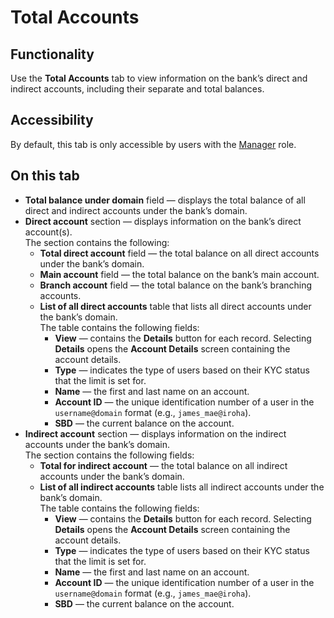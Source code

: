 # Total Accounts

## Functionality

Use the **Total Accounts** tab to view information on the bank’s direct and indirect accounts, including their separate and total balances.

## Accessibility

By default, this tab is only accessible by users with the [Manager](../roles.md#manager) role.

## On this tab

- **Total balance under domain** field — displays the total balance of all direct and indirect accounts under the bank’s domain.
- **Direct account** section — displays information on the bank’s direct account(s).  
  The section contains the following:
  - **Total direct account** field — the total balance on all direct accounts under the bank’s domain.
  - **Main account** field — the total balance on the bank’s main account.
  - **Branch account** field — the total balance on the bank’s branching accounts.
  - **List of all direct accounts** table that lists all direct accounts under the bank’s domain.  
    The table contains the following fields:
    - **View** — contains the **Details** button for each record. Selecting **Details** opens the **Account Details** screen containing the account details.
    - **Type** — indicates the type of users based on their KYC status that the limit is set for.
    - **Name** — the first and last name on an account.
    - **Account ID** — the unique identification number of a user in the `username@domain` format (e.g., `james_mae@iroha`).
    - **SBD** — the current balance on the account.
- **Indirect account** section — displays information on the indirect accounts under the bank’s domain.  
  The section contains the following fields:
  - **Total for indirect account** — the total balance on all indirect accounts under the bank’s domain.
  - **List of all indirect accounts** table lists all indirect accounts under the bank’s domain.  
    The table contains the following fields:
    - **View** — contains the **Details** button for each record. Selecting **Details** opens the **Account Details** screen containing the account details.
    - **Type** — indicates the type of users based on their KYC status that the limit is set for.
    - **Name** — the first and last name on an account.
    - **Account ID** — the unique identification number of a user in the `username@domain` format (e.g., `james_mae@iroha`).
    - **SBD** — the current balance on the account.

